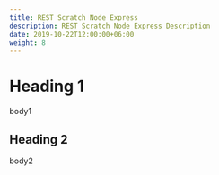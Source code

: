 ```yaml
---
title: REST Scratch Node Express
description: REST Scratch Node Express Description
date: 2019-10-22T12:00:00+06:00
weight: 8
---
```


# Heading 1

body1

## Heading 2

body2
